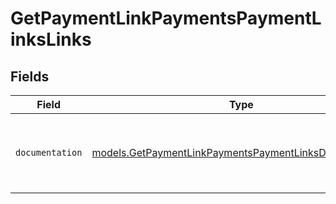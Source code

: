 # GetPaymentLinkPaymentsPaymentLinksLinks


## Fields

| Field                                                                                                                  | Type                                                                                                                   | Required                                                                                                               | Description                                                                                                            |
| ---------------------------------------------------------------------------------------------------------------------- | ---------------------------------------------------------------------------------------------------------------------- | ---------------------------------------------------------------------------------------------------------------------- | ---------------------------------------------------------------------------------------------------------------------- |
| `documentation`                                                                                                        | [models.GetPaymentLinkPaymentsPaymentLinksDocumentation](../models/getpaymentlinkpaymentspaymentlinksdocumentation.md) | :heavy_check_mark:                                                                                                     | The URL to the generic Mollie API error handling guide.                                                                |